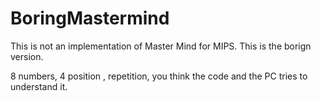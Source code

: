 # BoringMastermind

This is not an implementation of Master Mind for MIPS.
This is the borign version. 

8 numbers, 4 position , repetition, you think the code and the PC tries to understand it.
